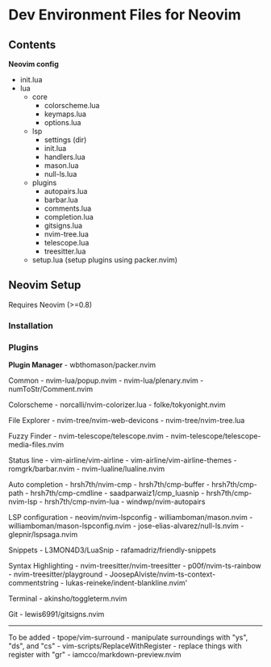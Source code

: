 # Dev Environment Files for Neovim


## Contents
**Neovim config**
- init.lua 
- lua
    - core
        - colorscheme.lua
        - keymaps.lua
        - options.lua
    - lsp
        - settings (dir)
        - init.lua
        - handlers.lua
        - mason.lua
        - null-ls.lua
    - plugins
        - autopairs.lua
        - barbar.lua
        - comments.lua
        - completion.lua
        - gitsigns.lua
        - nvim-tree.lua
        - telescope.lua
        - treesitter.lua
    - setup.lua (setup plugins using packer.nvim)

## Neovim Setup
Requires Neovim (>=0.8)

### Installation

### Plugins
**Plugin Manager**
    - wbthomason/packer.nvim

Common
    - nvim-lua/popup.nvim
    - nvim-lua/plenary.nvim
    - numToStr/Comment.nvim

Colorscheme
    - norcalli/nvim-colorizer.lua
    - folke/tokyonight.nvim

File Explorer
    - nvim-tree/nvim-web-devicons
    - nvim-tree/nvim-tree.lua

Fuzzy Finder
    - nvim-telescope/telescope.nvim
    - nvim-telescope/telescope-media-files.nvim

Status line
    - vim-airline/vim-airline
    - vim-airline/vim-airline-themes
    - romgrk/barbar.nvim
    - nvim-lualine/lualine.nvim

Auto completion
    - hrsh7th/nvim-cmp
    - hrsh7th/cmp-buffer
    - hrsh7th/cmp-path
    - hrsh7th/cmp-cmdline
    - saadparwaiz1/cmp_luasnip
    - hrsh7th/cmp-nvim-lsp
    - hrsh7th/cmp-nvim-lua
    - windwp/nvim-autopairs

LSP configuration
    - neovim/nvim-lspconfig
    - williamboman/mason.nvim
    - williamboman/mason-lspconfig.nvim
    - jose-elias-alvarez/null-ls.nvim
    - glepnir/lspsaga.nvim

Snippets
    - L3MON4D3/LuaSnip
    - rafamadriz/friendly-snippets

Syntax Highlighting
    - nvim-treesitter/nvim-treesitter
    - p00f/nvim-ts-rainbow
    - nvim-treesitter/playground
    - JoosepAlviste/nvim-ts-context-commentstring
    - lukas-reineke/indent-blankline.nvim'

Terminal
    - akinsho/toggleterm.nvim

Git
    - lewis6991/gitsigns.nvim

---
To be added
    - tpope/vim-surround - manipulate surroundings with "ys", "ds", and "cs"
    - vim-scripts/ReplaceWithRegister - replace things with register with "gr"
    - iamcco/markdown-preview.nvim
